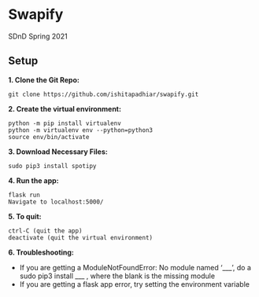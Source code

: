 # Swapify
SDnD Spring 2021

## Setup

**1. Clone the Git Repo:**
```
git clone https://github.com/ishitapadhiar/swapify.git
```

**2. Create the virtual environment:**
```
python -m pip install virtualenv
python -m virtualenv env --python=python3
source env/bin/activate
```

**3. Download Necessary Files:**
```
sudo pip3 install spotipy
```

**4. Run the app:**
```
flask run
Navigate to localhost:5000/
```

**5. To quit:**
```
ctrl-C (quit the app)
deactivate (quit the virtual environment)
```

**6. Troubleshooting:**
- If you are getting a  ModuleNotFoundError: No module named ‘___’, do a sudo pip3 install ___ , where the blank is the missing module
- If you are getting a flask app error, try setting the environment variable



